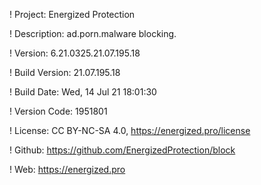 ! Project: Energized Protection

! Description: ad.porn.malware blocking.

! Version: 6.21.0325.21.07.195.18

! Build Version: 21.07.195.18

! Build Date: Wed, 14 Jul 21 18:01:30

! Version Code: 1951801

! License: CC BY-NC-SA 4.0, https://energized.pro/license

! Github: https://github.com/EnergizedProtection/block

! Web: https://energized.pro
